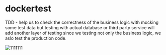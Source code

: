 # dockertest

TDD - help us to check the correctness of the business logic with mocking some test data but testing with actual database or third party service will add another layer of testing since we testing not only the business logic, we aslo test the production code.

![1111111](https://user-images.githubusercontent.com/70035042/228184956-2e6965c9-5a1f-41a8-8c19-e614eba64640.png)
